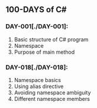## 100-DAYS of C#

### DAY-001[./DAY-001]:
1. Basic structure of C# program
2. Namespace
3. Purpose of main method

### DAY-018[./DAY-018]:
1. Namespace basics
2. Using alias directive
3. Avoiding namespace ambiguity
4. Different namespace members
